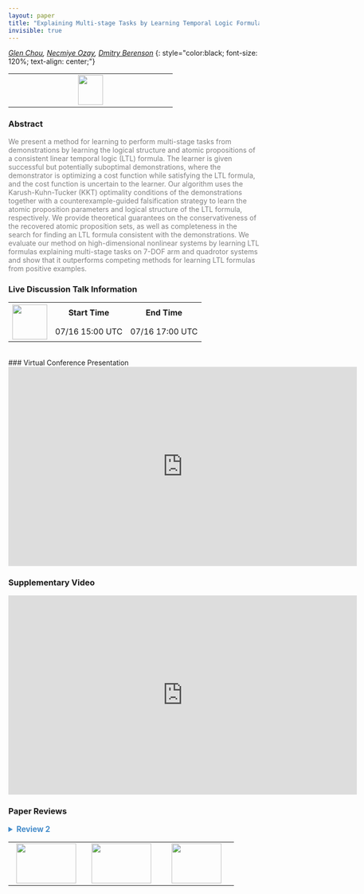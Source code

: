 ```yaml
---
layout: paper
title: "Explaining Multi-stage Tasks by Learning Temporal Logic Formulas from Suboptimal Demonstrations"
invisible: true
---
```

*[Glen Chou](http://web.eecs.umich.edu/~gchou/),  [Necmiye Ozay](http://web.eecs.umich.edu/~necmiye/),  [Dmitry Berenson](http://web.eecs.umich.edu/~dmitryb/)*
{: style="color:black; font-size: 120%; text-align: center;"}

<table width="20%"> <tr>
<td style="width: 20%; text-align: center;"><a href="http://www.roboticsproceedings.org/rss16/p097.pdf"><img src="{{ site.baseurl }}/images/paper_link.png"
width = "50"  height = "60"/> </a> </td>

</tr></table>

### Abstract
<html><p style="color:gray; font-size: 100%; text-align: justified;">
We present a method for learning to perform multi-stage tasks from demonstrations by learning the logical structure and atomic propositions of a consistent linear temporal logic (LTL) formula. The learner is given successful but potentially suboptimal demonstrations, where the demonstrator is optimizing a cost function while satisfying the LTL formula, and the cost function is uncertain to the learner. Our algorithm uses the Karush-Kuhn-Tucker (KKT) optimality conditions of the demonstrations together with a counterexample-guided falsification strategy to learn the atomic proposition parameters and logical structure of the LTL formula, respectively. We provide theoretical guarantees on the conservativeness of the recovered atomic proposition sets, as well as completeness in the search for finding an LTL formula consistent with the demonstrations. We evaluate our method on high-dimensional nonlinear systems by learning LTL formulas explaining multi-stage tasks on 7-DOF arm and quadrotor systems and show that it outperforms competing methods for learning LTL formulas from positive examples.
</p></html>

### Live Discussion Talk Information
<html>
<table width="50%">
<tr> <th rowspan="2"><a href="https://pheedloop.com/rss2020/virtual/"><img src="{{ site.baseurl }}/images/pheedloop_link.png" width = "70"  height = "70"/> </a> </th> <th> Start Time </th> <th> End Time </th> </tr>
<tr> <td> 07/16 15:00 UTC </td><td> 07/16 17:00 UTC </td></tr>
</table> <br> </html>
### Virtual Conference Presentation
<iframe width="700" height="400" src="https://www.youtube.com/embed/8DPtL1-KeoM" frameborder="0" allow="accelerometer; autoplay; encrypted-media; gyroscope; picture-in-picture" allowfullscreen></iframe>

### Supplementary Video
<iframe width="700" height="400" src="https://www.youtube.com/embed/cpUEcWCUMqc " frameborder="0" allow="accelerometer; autoplay; encrypted-media; gyroscope; picture-in-picture" allowfullscreen></iframe>

### Paper Reviews
<details><summary style="font-size:110%; color:#438BCA; cursor: pointer;"><b> Review 2</b></summary>
<p style="color:gray; font-size: 100%; text-align: justified; white-space: pre-line">
This paper studies the problem of learning multi-stage tasks given a
set of positive demonstrations from an approximately optimal
demonstrator.

Specifically the paper studies a variant of Apprenticeship Learning/
Inverse Reinforcement Learning (IRL) where parts of the task are described
by a fragment of Linear Temporal Logic.

This follows a growing body of literature studying similar problems to
address the fact traditional IRL (which learns rewards) does not
easily extend to sequential tasks.

The approach taken in this paper is at a high level straightforward,
but technically impressive. The authors propose:

1. Parameterizing the space of cost functions and specifications.
2. Searching for parameters that "explain" the demonstrations.

However, like tradtional IRL - or perhaps more so - the notion of
"explains" is highly degenerate.

To alleviate this, the authors propose searching for parameters that
make the demonstrator "approximately-optimal" where optimality is
independently evaluated both at level of low level control and with
respect to the specification.

The low level critera optimality critera is given as the KKT
conditions, which is never fully justified. I must admit, that while
thorough, the exposition in this section was quite terse and at some
points dizzying. Even being somewhat familar with the embedding of
temporal logic constraints as Mixed Interger Constraints, I found this
part hard to follow.

The specification optimality critera later comes in the form of
"minimality" in the atomic propositions "visited". While I'm not
certain, believe that this minimality might correspond to the path
length in the monitoring buchi-automata, subject to dynamic
feasbility.

The ultimate algorithm resembles counter example guided inductive
synthesis. The essential idea is to check if there exists a formula
with a bounded syntatic dag size that is approximately optimal - where
the "approximate" comes in the form of a meta-parameter bounding the
distance from optimality. The refuted formula are used to synthesize
counter example trajectories which serve to tighten the concept class.
If no formula of a particular DAG size exists, the DAG size is
increased.

This length based search, which uses a previously establish SAT
encoding of possible parse trees, is both systematic and serves to
regularize the learner, since larger formulas are more expressive -
and thus easier to overfit.

Finally, the paper evaluates this technique on a number of impressive
examples and demonstrates that the addition of goal directed behavior
does indeed output perform a similar techniques for learning from
positive examples.

My primary concerns are:

1. How does this algorithm deal uncertainty in the dynamics. The
   approximate KKL satisfaction seems like a potential solution, but
   doesn't explicitly model agents accounting for risk.

2. Is there a way to measure how "confident" the algorithm is in the
   returned result. 

3. Is there a way to robustify this algorithm to mis-labeled or unlabeled
   examples. In particular, it seems to me that incorrectly refuting
   a trajectory in step 10 of Alg 1 could have disastrous consequences
   for learning algorithm, despite ample evidence in the rest of the
   demonstrations. 

</p> </details>

<table width="100%"><tr><td style="width: 30%; text-align: center;"><a href="{{ site.baseurl }}/program/papers/96"> <img src="{{ site.baseurl }}/images/previous_icon.png" width = "120"  height = "80"/> </a> </td>

<td style="width: 30%; text-align: center;"><a href="{{ site.baseurl }}/program/papers"> <img src="{{ site.baseurl }}/images/overview_icon.png" width = "120"  height = "80"/> </a> </td> 

<td style="width: 30%; text-align: center;"><a href="{{ site.baseurl }}/program/papers/98"> <img src="{{ site.baseurl }}/images/next_icon.png" width = "100"  height = "80"/> </a> </td> 

</tr></table>

